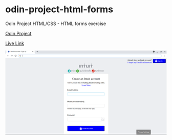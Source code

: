 # odin-project-html-forms
Odin Project HTML/CSS - HTML forms exercise

[Odin Project](https://theodinproject.com/courses/html-and-css/lessons/html-forms)

[Live Link](https://jdegand.github.io/odin-project-html-forms/)

![Screenshot](screenshot.png)
